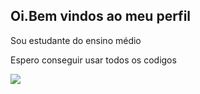 ## Oi.Bem vindos ao meu perfil

Sou estudante do ensino médio

Espero conseguir usar todos os codigos

![](https://media1.tenor.com/m/VEZOKlWlFCQAAAAC/fnaf-gangnam-style.gif)
